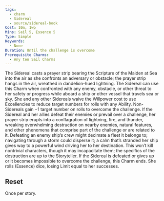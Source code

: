 ```yaml
---
tags:
  - charm
  - Sidereal
  - source/sidereal-book
Cost: 10m, 1wp
Mins: Sail 5, Essence 5
Type: Simple
Keywords:
  - None
Duration: Until the challenge is overcome
Prerequisite Charms:
  - Any ten Sail Charms
---
```

The Sidereal casts a prayer strip bearing the Scripture of the Maiden at Sea into the air as she confronts an adversary or obstacle; the prayer strip hangs in the air, wreathed in dandelion-hued lightning. The Sidereal can use this Charm when confronted with any enemy, obstacle, or other threat to her safety or progress while aboard a ship or other vessel that travels sea or sky. She and any other Sidereals waive the Willpower cost to use Excellencies to reduce target numbers for rolls with any Ability. Non-Sidereals gain −1 target number on rolls to overcome the challenge. If the Sidereal and her allies defeat their enemies or prevail over a challenge, her prayer strip erupts into a conflagration of lightning, fire, and thunder, wreaking overwhelming destruction on nearby enemies, natural features, and other phenomena that comprise part of the challenge or are related to it. Defeating an enemy ship’s crew might decimate a fleet it belongs to; navigating through a storm could disperse it; a calm that’s stranded her ship gives way to a powerful wind driving her to her destination. This won’t kill nontrivial characters, though it may incapacitate them; the specifics of the destruction are up to the Storyteller. If the Sidereal is defeated or gives up or it becomes impossible to overcome the challenge, this Charm ends. She rolls (Essence) dice, losing Limit equal to her successes. 
## Reset
Once per story.